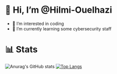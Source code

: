 # 👋 Hi, I’m @Hilmi-Ouelhazi
- 👀 I’m interested in coding 
- 🌱 I’m currently learning some cybersecurity staff



# 📊 Stats
![Anurag's GitHub stats](https://github-readme-stats.vercel.app/api?username=Hilmi-z&show_icons=true&theme=github_dark)
[![Top Langs](https://github-readme-stats.vercel.app/api/top-langs/?username=Hilmi-z&layout=donut&theme=github_dark)](https://github.com/anuraghazra/github-readme-stats)
